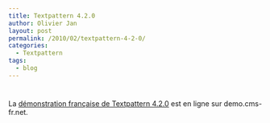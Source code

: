 ```yaml
---
title: Textpattern 4.2.0
author: Olivier Jan
layout: post
permalink: /2010/02/textpattern-4-2-0/
categories:
  - Textpattern
tags:
  - blog
---
```

# 

La [démonstration française de Textpattern 4.2.0][1] est en ligne sur demo.cms-fr.net.

 [1]: /demo/textpattern/